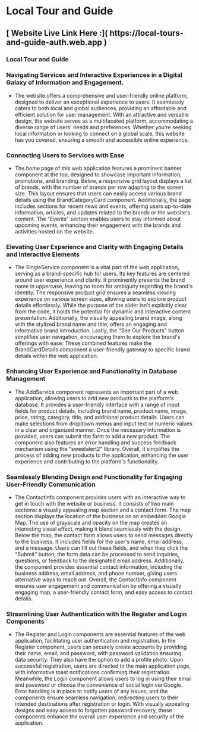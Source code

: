 # Local Tour and Guide

<h2>[ Website Live Link Here :]( https://local-tours-and-guide-auth.web.app )</h2>

<h3>Local Tour and Guide </h3>

<h3>Navigating Services and Interactive Experiences in a Digital Galaxy of Information and Engagement.</h3>

- The website offers a comprehensive and user-friendly online platform, designed to deliver an exceptional experience to users. It seamlessly caters to both local and global audiences, providing an affordable and efficient solution for user management. With an attractive and versatile design, the website serves as a multifaceted platform, accommodating a diverse range of users' needs and preferences. Whether you're seeking local information or looking to connect on a global scale, this website has you covered, ensuring a smooth and accessible online experience.
  
<h3> Connecting Users to Services with Ease</h3>

- The home page of this web application features a prominent banner component at the top, designed to showcase important information, promotions, and branding. Below, a responsive grid layout displays a list of brands, with the number of brands per row adapting to the screen size. This layout ensures that users can easily access various brand details using the BrandCategoryCard component. Additionally, the page includes sections for recent news and events, offering users up-to-date information, articles, and updates related to the brands or the website's content. The "Events" section enables users to stay informed about upcoming events, enhancing their engagement with the brands and activities hosted on the website.

<h3>Elevating User Experience and Clarity with Engaging Details and Interactive Elements</h3>

- The SingleService component is a vital part of the web application, serving as a brand-specific hub for users. Its key features are centered around user experience and clarity. It prominently presents the brand name in uppercase, leaving no room for ambiguity regarding the brand's identity. The responsive product grid ensures a seamless viewing experience on various screen sizes, allowing users to explore product details effortlessly. While the purpose of the slider isn't explicitly clear from the code, it holds the potential for dynamic and interactive content presentation. Additionally, the visually appealing brand image, along with the stylized brand name and title, offers an engaging and informative brand introduction. Lastly, the "See Our Products" button simplifies user navigation, encouraging them to explore the brand's offerings with ease. These combined features make the BrandCardDetails component a user-friendly gateway to specific brand details within the web application.

<h3>Enhancing User Experience and Functionality in Database Management</h3>

- The AddService component represents an important part of a web application, allowing users to add new products to the platform's database. It provides a user-friendly interface with a range of input fields for product details, including brand name, product name, image, price, rating, category, title, and additional product details. Users can make selections from dropdown menus and input text or numeric values in a clear and organized manner. Once the necessary information is provided, users can submit the form to add a new product. The component also features an error handling and success feedback mechanism using the "sweetalert2" library. Overall, it simplifies the process of adding new products to the application, enhancing the user experience and contributing to the platform's functionality.

<h3>Seamlessly Blending Design and Functionality for Engaging User-Friendly Communication</h3>

- The ContactInfo component provides users with an interactive way to get in touch with the website or business. It consists of two main sections: a visually appealing map section and a contact form. The map section displays the location of the business on an embedded Google Map. The use of grayscale and opacity on the map creates an interesting visual effect, making it blend seamlessly with the design. Below the map, the contact form allows users to send messages directly to the business. It includes fields for the user's name, email address, and a message. Users can fill out these fields, and when they click the "Submit" button, the form data can be processed to send inquiries, questions, or feedback to the designated email address. Additionally, the component provides essential contact information, including the business address, email address, and phone number, giving users alternative ways to reach out. Overall, the ContactInfo component ensures user engagement and communication by offering a visually engaging map, a user-friendly contact form, and easy access to contact details.

<h3>Streamlining User Authentication with the Register and Login Components</h3>

- The Register and Login components are essential features of the web application, facilitating user authentication and registration. In the Register component, users can securely create accounts by providing their name, email, and password, with password validation ensuring data security. They also have the option to add a profile photo. Upon successful registration, users are directed to the main application page, with informative toast notifications confirming their registration. Meanwhile, the Login component allows users to log in using their email and password or choose the convenience of social login via Google. Error handling is in place to notify users of any issues, and the components ensure seamless navigation, redirecting users to their intended destinations after registration or login. With visually appealing designs and easy access to forgotten password recovery, these components enhance the overall user experience and security of the application.
